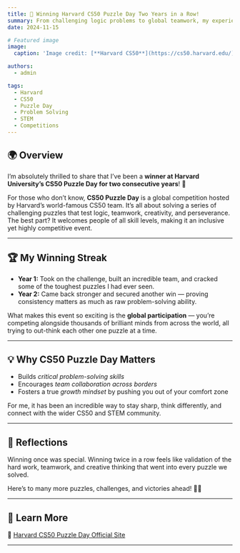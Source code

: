 ```yaml
---
title: 🧩 Winning Harvard CS50 Puzzle Day Two Years in a Row!
summary: From challenging logic problems to global teamwork, my experience at Harvard's CS50 Puzzle Day has been unforgettable.
date: 2024-11-15

# Featured image
image:
  caption: 'Image credit: [**Harvard CS50**](https://cs50.harvard.edu/)'

authors:
  - admin

tags:
  - Harvard
  - CS50
  - Puzzle Day
  - Problem Solving
  - STEM
  - Competitions
---
```


## 🌍 Overview

I’m absolutely thrilled to share that I’ve been a **winner at Harvard University’s CS50 Puzzle Day for two consecutive years**! 🎉

For those who don’t know, **CS50 Puzzle Day** is a global competition hosted by Harvard’s world-famous CS50 team. It’s all about solving a series of challenging puzzles that test logic, teamwork, creativity, and perseverance. The best part? It welcomes people of all skill levels, making it an inclusive yet highly competitive event.

---

## 🏆 My Winning Streak

- **Year 1:** Took on the challenge, built an incredible team, and cracked some of the toughest puzzles I had ever seen.
- **Year 2:** Came back stronger and secured another win — proving consistency matters as much as raw problem-solving ability.

What makes this event so exciting is the **global participation** — you’re competing alongside thousands of brilliant minds from across the world, all trying to out-think each other one puzzle at a time.

---

## 💡 Why CS50 Puzzle Day Matters

- Builds *critical problem-solving skills*
- Encourages *team collaboration across borders*
- Fosters a true *growth mindset* by pushing you out of your comfort zone

For me, it has been an incredible way to stay sharp, think differently, and connect with the wider CS50 and STEM community.

---

## 🌟 Reflections

Winning once was special. Winning twice in a row feels like validation of the hard work, teamwork, and creative thinking that went into every puzzle we solved.

Here’s to many more puzzles, challenges, and victories ahead! 🧠✨

---

## 🔗 Learn More

📌 [Harvard CS50 Puzzle Day Official Site](https://cs50.harvard.edu/x/)  

---
